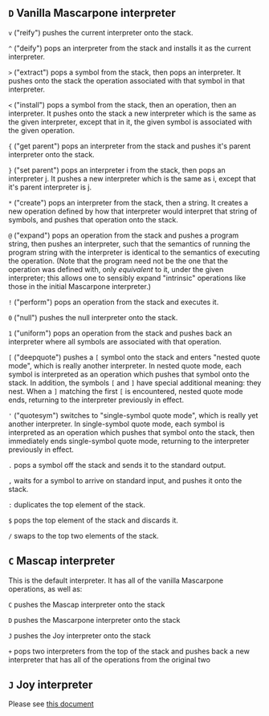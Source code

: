 `D` Vanilla Mascarpone interpreter
----------------------------------

`v` ("reify") pushes the current interpreter onto the stack.

`^` ("deify") pops an interpreter from the stack and installs it as the
current interpreter.

`>` ("extract") pops a symbol from the stack, then pops an interpreter.
It pushes onto the stack the operation associated with that symbol in
that interpreter.

`<` ("install") pops a symbol from the stack, then an operation, then an
interpreter. It pushes onto the stack a new interpreter which is the
same as the given interpreter, except that in it, the given symbol is
associated with the given operation.

`{` ("get parent") pops an interpreter from the stack and pushes it's
parent interpreter onto the stack.

`}` ("set parent") pops an interpreter i from the stack, then pops an
interpreter j. It pushes a new interpreter which is the same as i,
except that it's parent interpreter is j.

`*` ("create") pops an interpreter from the stack, then a string. It
creates a new operation defined by how that interpreter would interpret
that string of symbols, and pushes that operation onto the stack.

`@` ("expand") pops an operation from the stack and pushes a program
string, then pushes an interpreter, such that the semantics of running
the program string with the interpreter is identical to the semantics of
executing the operation. (Note that the program need not be the one that
the operation was defined with, only *equivalent* to it, under the given
interpreter; this allows one to sensibly expand "intrinsic" operations
like those in the initial Mascarpone interpreter.)

`!` ("perform") pops an operation from the stack and executes it.

`0` ("null") pushes the null interpreter onto the stack.

`1` ("uniform") pops an operation from the stack and pushes back an
interpreter where all symbols are associated with that operation.

`[` ("deepquote") pushes a `[` symbol onto the stack and enters "nested
quote mode", which is really another interpreter. In nested quote mode,
each symbol is interpreted as an operation which pushes that symbol onto
the stack. In addition, the symbols `[` and `]` have special additional
meaning: they nest. When a `]` matching the first `[` is encountered,
nested quote mode ends, returning to the interpreter previously in
effect.

`'` ("quotesym") switches to "single-symbol quote mode", which is really
yet another interpreter. In single-symbol quote mode, each symbol is
interpreted as an operation which pushes that symbol onto the stack,
then immediately ends single-symbol quote mode, returning to the
interpreter previously in effect.

`.` pops a symbol off the stack and sends it to the standard output.

`,` waits for a symbol to arrive on standard input, and pushes it onto
the stack.

`:` duplicates the top element of the stack.

`$` pops the top element of the stack and discards it.

`/` swaps to the top two elements of the stack.


`C` Mascap interpreter
-----------------------------------

This is the default interpreter. It has all of the vanilla Mascarpone operations, as well as:


`C` pushes the Mascap interpreter onto the stack

`D` pushes the Mascarpone interpreter onto the stack

`J` pushes the Joy interpreter onto the stack

`+` pops two interpreters from the top of the stack and pushes back a new interpreter that has all of the operations from the original two


`J` Joy interpreter
-------------------

Please see [this document](http://www.kevinalbrecht.com/code/joy-mirror/plain-manual.html)

